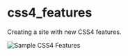 # css4_features
Creating a site with new CSS4 features.

![Sample CSS4 Features](https://arianzargaran.github.io/css4_features/preview.png)
